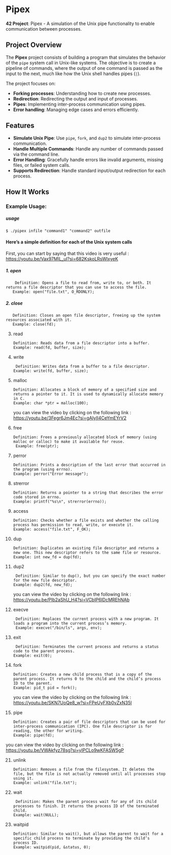 # Pipex

**42 Project**: Pipex - A simulation of the Unix pipe functionality to enable communication between processes.

## Project Overview

The **Pipex** project consists of building a program that simulates the behavior of the `pipe` system call in Unix-like systems. The objective is to create a pipeline of commands, where the output of one command is passed as the input to the next, much like how the Unix shell handles pipes (`|`).

The project focuses on:
- **Forking processes**: Understanding how to create new processes.
- **Redirection**: Redirecting the output and input of processes.
- **Pipes**: Implementing inter-process communication using pipes.
- **Error handling**: Managing edge cases and errors efficiently.

## Features

- **Simulate Unix Pipe**: Use `pipe`, `fork`, and `dup2` to simulate inter-process communication.
- **Handle Multiple Commands**: Handle any number of commands passed via the command line.
- **Error Handling**: Gracefully handle errors like invalid arguments, missing files, or failed system calls.
- **Supports Redirection**: Handle standard input/output redirection for each process.

## How It Works

### Example Usage:

##### usage
    $ ./pipex infile "command1" "command2" outfile

#### Here’s a simple definition for each of the Unix system calls
First, you can start by saying that this video is very useful : https://youtu.be/Vax97MIL_uI?si=682KskoLRsWIxyeK
        
##### 1. open

        Definition: Opens a file to read from, write to, or both. It returns a file descriptor that you can use to access the file.
       Example: open("file.txt", O_RDONLY);

##### 2. close

       Definition: Closes an open file descriptor, freeing up the system resources associated with it.
       Example: close(fd);

3. read

       Definition: Reads data from a file descriptor into a buffer.
       Example: read(fd, buffer, size);

4. write

        Definition: Writes data from a buffer to a file descriptor.
       Example: write(fd, buffer, size);

6. malloc

       Definition: Allocates a block of memory of a specified size and returns a pointer to it. It is used to dynamically allocate memory in C.
       Example: char *ptr = malloc(100);
    you can view the video  by clicking on the following link : https://youtu.be/3Fegr6Jm4Ec?si=gAIyII4CeYmEYrV2
8. free

       Definition: Frees a previously allocated block of memory (using malloc or calloc) to make it available for reuse.
        Example: free(ptr);

10. perror

        Definition: Prints a description of the last error that occurred in the program (using errno).
        Example: perror("Error message");

11. strerror

        Definition: Returns a pointer to a string that describes the error code stored in errno.
        Example: printf("%s\n", strerror(errno));

12. access

        Definition: Checks whether a file exists and whether the calling process has permission to read, write, or execute it.
        Example: access("file.txt", F_OK);

13. dup

        Definition: Duplicates an existing file descriptor and returns a new one. This new descriptor refers to the same file or resource.
        Example: int new_fd = dup(fd);

15. dup2

         Definition: Similar to dup(), but you can specify the exact number for the new file descriptor.
        Example: dup2(fd, new_fd);
     you can view the video  by clicking on the following link  : https://youtu.be/PIb2aShU_H4?si=VCbIP6IDcMREhNAb

16. execve

         Definition: Replaces the current process with a new program. It loads a program into the current process’s memory.
         Example: execve("/bin/ls", args, env);

17. exit

         Definition: Terminates the current process and returns a status code to the parent process.
        Example: exit(0);

18. fork

        Definition: Creates a new child process that is a copy of the parent process. It returns 0 to the child and the child’s process ID to the parent.
        Example: pid_t pid = fork();
    you can view the video  by clicking on the following link : https://youtu.be/SKN7UoQe8_w?si=FPeUyFXb0vZxN35I

20. pipe

        Definition: Creates a pair of file descriptors that can be used for inter-process communication (IPC). One file descriptor is for reading, the other for writing.
        Example: pipe(fd);
   you can view the video  by clicking on the following link : https://youtu.be/VWAkfyz78sg?si=yIPCLo9wKFASW5gP 

21. unlink

        Definition: Removes a file from the filesystem. It deletes the file, but the file is not actually removed until all processes stop using it.
        Example: unlink("file.txt");

22. wait

         Definition: Makes the parent process wait for any of its child processes to finish. It returns the process ID of the terminated child.
        Example: wait(NULL);

23. waitpid

        Definition: Similar to wait(), but allows the parent to wait for a specific child process to terminate by providing the child’s process ID.
        Example: waitpid(pid, &status, 0);
